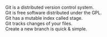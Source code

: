 Git is a distributed version control system.  
Git is free software distributed under the GPL.  
Git has a mutable index called stage.  
Git tracks changes of your files.  
Create a new branch is quick & simple.